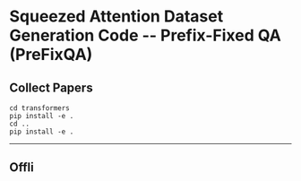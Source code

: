 # Squeezed Attention Dataset Generation Code -- Prefix-Fixed QA (PreFixQA)

## Collect Papers 
```
cd transformers
pip install -e .
cd ..
pip install -e .
```

---

## Offli